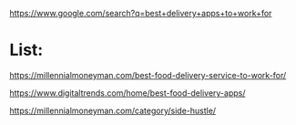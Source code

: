 https://www.google.com/search?q=best+delivery+apps+to+work+for

# List:
https://millennialmoneyman.com/best-food-delivery-service-to-work-for/

https://www.digitaltrends.com/home/best-food-delivery-apps/

https://millennialmoneyman.com/category/side-hustle/
